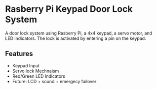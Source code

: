 # Rasberry Pi Keypad Door Lock System

A door lock system using Rasberry Pi, a 4x4 keypad, a servo motor, and LED indicators. The lock is activated by entering a pin on the keypad.

## Features

- Keypad Input
- Servo lock Mechnaism
- Red/Green LED Indicators
- Future: LCD + sound + emergecy failover
